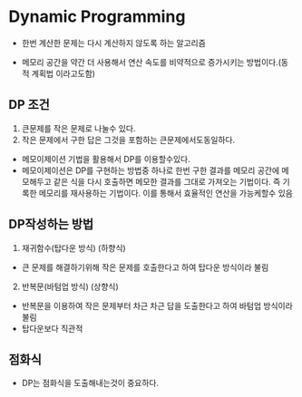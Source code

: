 # Dynamic Programming

- 한번 계산한 문제는 다시 계산하지 않도록 하는 알고리즘

- 메모리 공간을 약간 더 사용해서 연산 속도를 비약적으로 증가시키는 방법이다.(동적 계획법 이라고도함)

## DP 조건

1. 큰문제를 작은 문제로 나눌수 있다.
2. 작은 문제에서 구한 답은 그것을 포함하는 큰문제에서도동일하다.

- 메모이제이션 기법을 활용해서 DP를 이용할수있다.
- 메모이제이션은 DP를 구현하는 방법중 하나로 한번 구한 결과를 메모리 공간에 메모해두고 같은 식을 다시 호출하면 메모한 결과를 그대로 가져오는 기법이다. 즉 기록한 메모리를 재사용하는 기법이다. 이를 통해서 효율적인 연산을 가능케할수 있음

## DP작성하는 방법

1. 재귀함수(탑다운 방식) (하향식)

- 큰 문제를 해결하기위해 작은 문제를 호출한다고 하여 탑다운 방식이라 불림

2. 반복문(바텀업 방식) (상향식)

- 반복문을 이용하여 작은 문제부터 차근 차근 답을 도출한다고 하여 바텀업 방식이라 불림
- 탑다운보다 직관적

## 점화식

- DP는 점화식을 도출해내는것이 중요하다.
